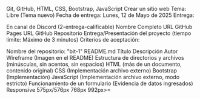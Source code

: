 Git, GitHub, HTML, CSS, Bootstrap, JavaScript
Crear un sitio web
Tema: Libre (Tema nuevo)
Fecha de entrega: Lunes, 12 de Mayo de 2025
Entrega:

En canal de Discord (2-entrega-calificable)
Nombre Completo
URL GitHub Pages
URL GitHub Repositorio
Entrega/Presentación del proyecto (tiempo límite: Máximo de 3 minutos)
Criterios de aceptación:

Nombre del repositorio: "bit-1"
README.md
Título
Descripción
Autor
Wireframe (Imagen en el README)
Estructura de directorios y archivos (minúsculas, sin acentos, sin espacios)
HTML (más de un documento, contenido original)
CSS (Implementación archivo externo)
Bootstrap (Implementación)
JavaScript (Implementación archivo externo, modo estricto)
Funcionamiento de un formulario (Evidencia de datos ingresados)
Responsive
575px/576px
768px
992px>=
